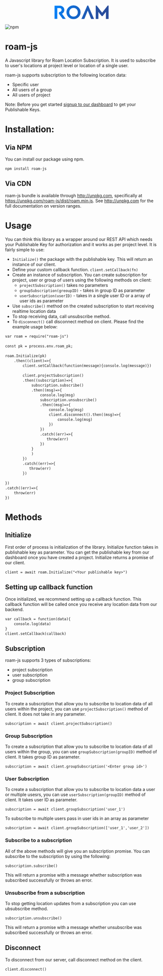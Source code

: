 <p align="center">
  <a href="https://roam.ai" target="_blank" align="left">
    <img src="https://github.com/roam-ai/roam-js/blob/master/logo.png?raw=true" width="180">
  </a>
  <br />
</p>
<img alt="npm" src="https://img.shields.io/npm/v/roam-js">

# roam-js

A Javascript library for Roam Location Subscription. It is used to subscribe to user's locations at project level or location of a single user.

roam-js supports subscription to the following location data:
- Specific user 
- All users of a group
- All users of project

Note: Before you get started [signup to our dashboard](https://roam.ai/) to get your Publishable Keys.

# Installation:

## Via NPM
You can install our package using npm.
```
npm install roam-js
```

## Via CDN
roam-js bundle is available through http://unpkg.com, specifically at https://unpkg.com/roam-js/dist/roam.min.js. See http://unpkg.com for the full documentation on version ranges.

# Usage
You can think this library as a wrapper around our REST API which needs your Publishable Key for authorization and it works as per project level. It is fairly simple to use:
- `Initialize()` the package with the publishable key. This will return an instance of our client.
- Define your custom callback function. `client.setCallback(fn)`
- Create an instance of subscription. You can create subscription for project, user or group of users using the following methods on client:
    + `projectSubscription()` takes no parameters
    + `groupSubscription(greoupID)` - takes in group ID as parameter
    + `userSubscription(userID)` - takes in a single user ID or a array of user ids as parameter
- Use `subscribe()` method on the created subscription to start receiving realtime location data
- To stop receiving data, call unsubscribe method. 
- To `disconnect()` call disconnect method on client.
Please find the example usage below:
```
var roam = require("roam-js")

const pk = process.env.roam_pk;

roam.Initialize(pk)
    .then((client)=>{
        client.setCallback(function(message){console.log(message)})
        
        client.projectSubscription()
        .then((subscription)=>{
            subscription.subscribe()
            .then((msg)=>{
                console.log(msg)
                subscription.unsubscribe()
                .then((msg)=>{
                    console.log(msg)
                    client.disconnect().then((msg)=>{
                        console.log(msg)
                    })
                })
                .catch((err)=>{
                   throw(err)
                })
            }
            )
        })
        .catch((err)=>{
           throw(err)
        })
        
})
.catch((err)=>{
    throw(err)
})
```

# Methods

## Initialize
First order of process is initialization of the library.
Initialize function takes in publishable key as parameter. You can get the publishable key from our dashboard once you have created a project.
Initialize returns a promise of our client.  

```
client = await roam.Initialize("<Your publishable key>")
```

## Setting up callback function
Once initialized, we recommend setting up a callback function. This callback function will be called once you receive any location data from our backend.
```
var callback = function(data){
    console.log(data)
}
client.setCallback(callback)
```

## Subscription
roam-js supports 3 types of subscriptions:
 - project subscription
 - user subscription
 - group subscription

### Project Subscription
To create a subscription that allow you to subscribe to location data of all users within the project, you can use `projectSubscription()` method of client. It does not take in any parameter.
```
subscription = await client.projectSubscription()
```

### Group Subscription
To create a subscription that allow you to subscribe to location data of all users within the group, you can use `groupSubscription(groupID)` method of client. It takes group ID as parameter.
```
subscription = await client.groupSubscription('<Enter group id>')
```

### User Subscription
To create a subscription that allow you to subscribe to location data a user or multiple usesrs, you can use `userSubscription(groupID)` method of client. It takes user ID as parameter. 
```
subscription = await client.groupSubscription('user_1')
```
To subscribe to multiple users pass in user ids in an array as parameter
```
subscription = await client.groupSubscription(['user_1','user_2'])
```
### Subscribe to a subscription
All of the above methods will give you an subscription promise. You can subscribe to the subscription by using the following:
```
subscription.subscribe()
```
This will return a promise with a message whether subscription was subscribed successfully or throws an error.

### Unsubscribe from a subscription
To stop getting location updates from a subscription you can use ubsubscribe method.
```
subscription.unsubscribe()
```
This will return a promise with a message whether unsubscribe was subscribed successfully or throws an error.

## Disconnect
To disconnect from our server, call disconnect method on the client.
```
client.disconnect()
```
